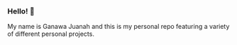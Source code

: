 ### Hello! 👋

My name is Ganawa Juanah and this is my personal repo featuring a variety of different personal projects.
